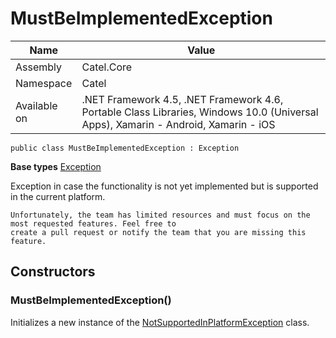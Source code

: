 

# MustBeImplementedException

Name|Value
---|---
Assembly|Catel.Core
Namespace|Catel
Available on|.NET Framework 4.5, .NET Framework 4.6, Portable Class Libraries, Windows 10.0 (Universal Apps), Xamarin - Android, Xamarin - iOS

```
public class MustBeImplementedException : Exception
```

**Base types**
[Exception]()


Exception in case the functionality is not yet implemented but is supported in the current platform.
    


    Unfortunately, the team has limited resources and must focus on the most requested features. Feel free to
    create a pull request or notify the team that you are missing this feature.



## Constructors

### MustBeImplementedException()

Initializes a new instance of the [NotSupportedInPlatformException](#) class.



